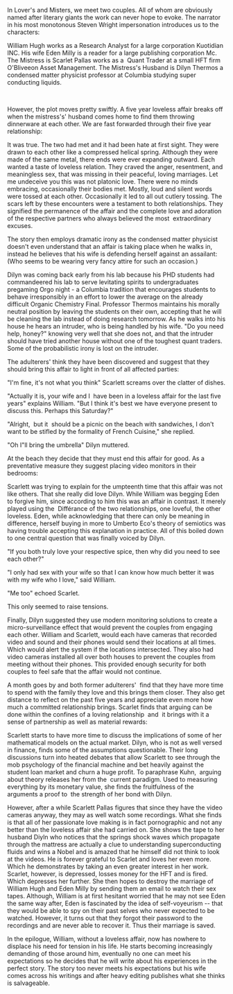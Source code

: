 <span class="c5">In Lover's and Misters, we meet two couples. All of whom are obviously named after literary giants the work can never hope to evoke. The narrator in his most monotonous Steven Wright impersonation introduces us to the characters: </span>

<span class="c1"></span>

<span class="c5">William Hugh works as a Research Analyst for a large corporation Kuotidian INC. His wife Eden Milly is a reader for a large publishing corporation Mc. The Mistress is Scarlet Pallas works as a  Quant Trader at a small HFT firm O'Bliveeon Asset Management. The Mistress's Husband is Dilyn Thermos a condensed matter physicist professor at Columbia studying super conducting liquids. </span>

<span class="c1">​</span>

<span class="c1">However, the plot moves pretty swiftly. A five year loveless affair breaks off when the </span><span class="c5">mistress's</span><span class="c1">' husband comes home to find them throwing dinnerware at each other. We are fast forwarded through their five year relationship:</span>

<span class="c1 c7"></span>

<span class="c5">It was true. The two had met and it had been hate at first sight. They were drawn to each other like a compressed helical spring. Although they were made of the same metal, there ends were ever expanding outward. Each wanted a taste of loveless relation. They craved the anger, resentment, and meaningless sex, that was missing in their peaceful, loving marriages. Let me undeceive you this was not platonic love. There were no minds embracing, occasionally their bodies met. Mostly, loud and silent words were tossed at each other. Occasionally it led to all out cutlery tossing. The scars left by these encounters were a testament to both relationships. They signified the permanence of the affair and the complete love and adoration of the respective partners who always believed the most  extraordinary excuses. </span>

<span class="c1"></span>

<span class="c1">The </span><span class="c1">story</span><span class="c1"> </span><span class="c1">then employs dramatic irony as </span><span class="c1">the condensed matter physicist </span><span class="c1">doesn't even understand that an affair is taking place when he </span><span class="c1">walks in</span><span class="c1">, instead </span><span class="c1">he believes </span><span class="c1">that </span><span class="c1">his wife</span><span class="c1"> is </span><span class="c1">defending herself against an assailant: (Who seems to be wearing very fancy attire for such an occasion.)</span>

<span class="c5"></span>

<span class="c5">Dilyn was coming back early from his lab because his PHD students had commandeered his lab to serve levitating spirits to undergraduates pregaming Orgo night - a Columbia tradition that encourages students to behave irresponsibly in an effort to lower the average on the already difficult Organic Chemistry Final. Professor Thermos maintains his morally neutral position by leaving the students on their own, accepting that he will be cleaning the lab instead of doing research tomorrow. As he walks into his house he hears an intruder, who is being handled by his wife. "Do you need help, honey?" knowing very well that she does not, and that the intruder should have tried another house without one of the toughest quant traders. Some of the probabilistic irony is lost on the intruder. </span>

<span class="c5"></span>

<span class="c1">The adulterers' think they have been discovered and suggest that they should bring this affair to light in front of all affected parties:</span>

<span class="c5"></span>

<span class="c5">"I'm fine, it's not what you think" Scarlett screams over the clatter of dishes.</span>

<span class="c5">"Actually it is, your wife and I  have been in a loveless affair for the last five years" explains William. "But I think it's best we have everyone present to discuss this. Perhaps this Saturday?"</span>

<span class="c5">"Alright,  but it  should be a picnic on the beach with sandwiches, I don't want to be stifled by the formality of French Cuisine," she replied.</span>

<span class="c5">"Oh I"ll bring the umbrella" Dilyn muttered.</span>

<span class="c1 c7"></span>

<span class="c1 c7">​</span><span class="c1">At the beach they decide that they must end this affair for good. As a preventative measure they suggest placing video monitors in their bedrooms:</span>

<span class="c5"></span>

<span class="c5">Scarlett was trying to explain for the umpteenth time that this affair was not like others. That she really did love Dilyn. While William was begging Eden to forgive him, since according to him this was an affair in contrast. It merely played using the  Différance of the two relationships, one loveful, the other loveless. Eden, while acknowledging that there can only be meaning in difference, herself buying in more to Umberto Eco's theory of semiotics was having trouble accepting this explanation in practice. All of this boiled down to one central question that was finally voiced by Dilyn.</span>

<span class="c5">"If you both truly love your respective spice, then why did you need to see each other?"</span>

<span class="c5">"I only had sex with your wife so that I can know how much better it was with my wife who I love," said William.</span>

<span class="c5">"Me too" echoed Scarlet.</span>

<span class="c5">This only seemed to raise tensions.</span>

<span class="c5">Finally, Dilyn suggested they use modern monitoring solutions to create a micro-surveillance effect that would prevent the couples from engaging each other. William and Scarlett, would each have cameras that recorded video and sound and their phones would send their locations at all times. Which would alert the system if the locations intersected. They also had video cameras installed all over both houses to prevent the couples from meeting without their phones. This provided enough security for both couples to feel safe that the affair would not continue.</span>

<span class="c1 c7"></span>

<span class="c1">A month goes by and both former adulterers'  find that they have more time to spend with the family they love and this brings them closer. They also get distance to reflect on the past five years and appreciate even more how much a committed relationship brings. Scarlet finds that arguing can be done within the confines of a loving relationship  and  it brings with it a sense of partnership as well as material rewards:</span>

<span class="c5"></span>

<span class="c5">Scarlett starts to have more time to discuss the implications of some of her mathematical models on the actual market. Dilyn, who is not as well versed in finance, finds some of the assumptions questionable. Their long discussions turn into heated debates that allow Scarlett to see through the mob psychology of the financial machine and bet heavily against the student loan market and churn a huge profit. To paraphrase Kuhn,  arguing about theory releases her from the  current paradigm. Used to measuring everything by its monetary value, she finds the fruitfulness of the arguments a proof to  the strength of her bond with Dilyn. </span>

<span class="c1 c7"></span>

<span class="c5">However, after a while Scarlett Pallas figures that since they have the video cameras anyway, they may as well watch some recordings. What she finds is that all of her passionate love making is in fact pornographic and not any better than the loveless affair she had carried on. She shows the tape to her husband Diyln who notices that the springs shock waves which propagate through the mattress are actually a clue to understanding superconducting fluids and wins a Nobel and is amazed that he himself did not think to look at the videos. He is forever grateful to Scarlet and loves her even more. Which he demonstrates by taking an even greater interest in her work. Scarlet, however, is depressed, losses money for the HFT and is fired. Which depresses her further. She then hopes to destroy the marriage of William Hugh and Eden Milly by sending them an email to watch their sex tapes. Although, William is at first hesitant worried that he may not see Eden the same way after, Eden is fascinated by the idea of self-voyeurism -- that they would be able to spy on their past selves who never expected to be watched. However, it turns out that they forgot their password to the recordings and are never able to recover it. Thus their marriage is saved.</span>

<span class="c5"></span>

<span class="c5">In the epilogue, William, without a loveless affair, now has nowhere to displace his need for tension in his life. He starts becoming increasingly demanding of those around him, eventually no one can meet his expectations so he decides that he will write about his experiences in the perfect story. The story too never meets his expectations but his wife comes across his writings and after heavy editing publishes what she thinks is salvageable.  </span>

<span class="c5"></span>
